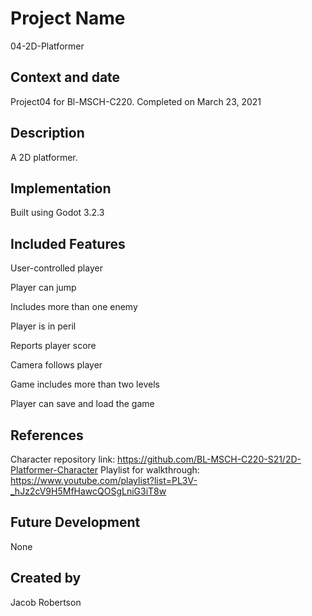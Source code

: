 # Project Name 
04-2D-Platformer

## Context and date 
Project04 for Bl-MSCH-C220. Completed on March 23, 2021

## Description 
A 2D platformer.

## Implementation
Built using Godot 3.2.3

## Included Features
User-controlled player

Player can jump

Includes more than one enemy

Player is in peril

Reports player score

Camera follows player

Game includes more than two levels

Player can save and load the game

## References 
Character repository link: https://github.com/BL-MSCH-C220-S21/2D-Platformer-Character
Playlist for walkthrough: https://www.youtube.com/playlist?list=PL3V-_hJz2cV9H5MfHawcQOSgLniG3iT8w

## Future Development 
None

## Created by
Jacob Robertson
